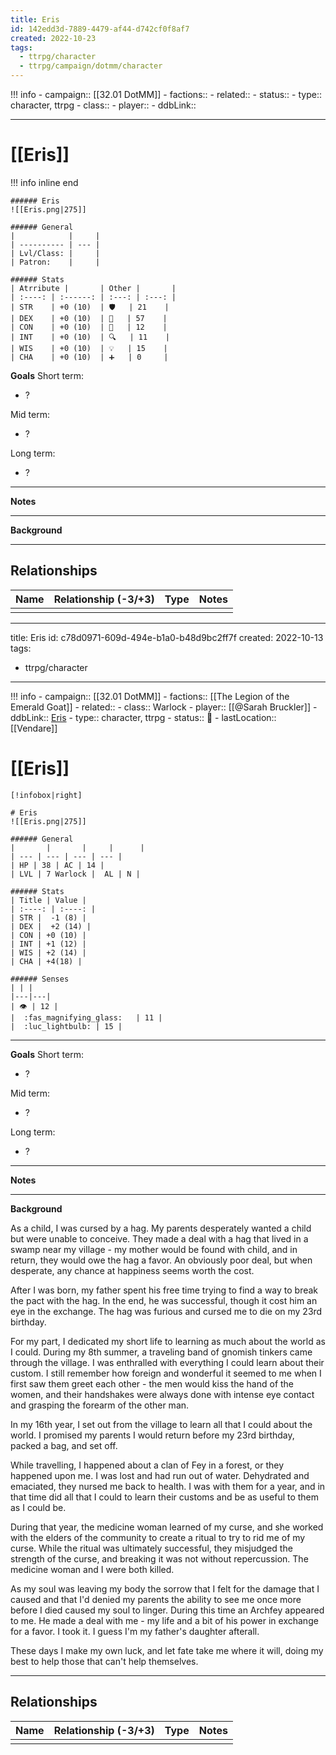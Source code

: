 ```yaml
---
title: Eris
id: 142edd3d-7889-4479-af44-d742cf0f8af7
created: 2022-10-23
tags:
  - ttrpg/character
  - ttrpg/campaign/dotmm/character
---
```



!!! info
    - campaign:: [[32.01 DotMM]]
    - factions::
    - related::
    - status::
    - type:: character, ttrpg
    - class::
    - player::
    - ddbLink::

---

# [[Eris]]

!!! info inline end

    ###### Eris
    ![[Eris.png|275]]

    ###### General
    |            |     |
    | ---------- | --- |
    | Lvl/Class: |     |
    | Patron:    |     |

    ###### Stats
    | Atrribute |       | Other |       |
    | :----: | :------: | :---: | :---: |
    | STR    | +0 (10)  | 🛡️   | 21    |
    | DEX    | +0 (10)  | 💖   | 57    |
    | CON    | +0 (10)  | 👀   | 12    |
    | INT    | +0 (10)  | 🔍   | 11    |
    | WIS    | +0 (10)  | 💡   | 15    |
    | CHA    | +0 (10)  | ➕   | 0     |


**Goals**
Short term:
 - ?

Mid term:
- ?

Long term:
- ?
---
**Notes**

---
**Background**

---

## Relationships

| Name    | Relationship (-3/+3) | Type | Notes  |
| ------- | :------------------: | ---- | ------ |
|         |                      |      |        |  









---
title: Eris
id: c78d0971-609d-494e-b1a0-b48d9bc2ff7f
created: 2022-10-13
tags:
  - ttrpg/character
---


!!! info
    - campaign:: [[32.01 DotMM]]
    - factions:: [[The Legion of the Emerald Goat]]
    - related::
    - class:: Warlock
    - player:: [[@Sarah Bruckler]]
    - ddbLink:: [Eris](https://www.dndbeyond.com/characters/79998999)
    - type:: character, ttrpg
    - status:: 💓
    - lastLocation:: [[Vendare]]

# [[Eris]]

    [!infobox|right]

    # Eris
    ![[Eris.png|275]]

    ###### General
    |       |       |     |      |
    | --- | --- | --- | --- |
    | HP | 38 | AC | 14 |
    | LVL | 7 Warlock |  AL | N |

    ###### Stats
    | Title | Value |
    | :----: | :----: |
    | STR |  -1 (8) |
    | DEX |  +2 (14) |
    | CON | +0 (10) |
    | INT | +1 (12) |
    | WIS | +2 (14) |
    | CHA | +4(18) |

    ###### Senses
    | | |
    |---|---|
    | 👁️ | 12 |
    |  :fas_magnifying_glass:   | 11 |
    |  :luc_lightbulb: | 15 |

---
**Goals**
Short term:
 - ?

Mid term:
- ?

Long term:
- ?
---
**Notes**

---
**Background**

As a child, I was cursed by a hag. My parents desperately wanted a child but were unable to conceive. They made a deal with a hag that lived in a swamp near my village - my mother would be found with child, and in return, they would owe the hag a favor. An obviously poor deal, but when desperate, any chance at happiness seems worth the cost. 

After I was born, my father spent his free time trying to find a way to break the pact with the hag. In the end, he was successful, though it cost him an eye in the exchange. The hag was furious and cursed me to die on my 23rd birthday. 

For my part, I dedicated my short life to learning as much about the world as I could. During my 8th summer, a traveling band of gnomish tinkers came through the village. I was enthralled with everything I could learn about their custom. I still remember how foreign and wonderful it seemed to me when I first saw them greet each other - the men would kiss the hand of the women, and their handshakes were always done with intense eye contact and grasping the forearm of the other man. 

In my 16th year, I set out from the village to learn all that I could about the world. I promised my parents I would return before my 23rd birthday, packed a bag, and set off. 

While travelling, I happened about a clan of Fey in a forest, or they happened upon me. I was lost and had run out of water. Dehydrated and emaciated, they nursed me back to health. I was with them for a year, and in that time did all that I could to learn their customs and be as useful to them as I could be. 

During that year, the medicine woman learned of my curse, and she worked with the elders of the community to create a ritual to try to rid me of my curse. While the ritual was ultimately successful, they misjudged the strength of the curse, and breaking it was not without repercussion. The medicine woman and I were both killed. 

As my soul was leaving my body the sorrow that I felt for the damage that I caused and that I'd denied my parents the ability to see me once more before I died caused my soul to linger. During this time an Archfey appeared to me. He made a deal with me - my life and a bit of his power in exchange for a favor. I took it. I guess I'm my father's daughter afterall. 

These days I make my own luck, and let fate take me where it will, doing my best to help those that can't help themselves.

---

## Relationships

| Name    | Relationship (-3/+3) | Type | Notes  |
| ------- | :------------------: | ---- | ------ |
|         |                      |      |        |  
